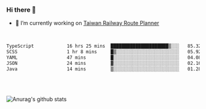 ### Hi there 👋

- 🔭 I’m currently working on [Taiwan Railway Route Planner](https://github.com/Taiwan-Railway-Route-Planner)

<br/>

<!--START_SECTION:waka-->

```txt
TypeScript            16 hrs 25 mins  █████████████████████▒░░░   85.32 %
SCSS                  1 hr 8 mins     █▒░░░░░░░░░░░░░░░░░░░░░░░   05.92 %
YAML                  47 mins         █░░░░░░░░░░░░░░░░░░░░░░░░   04.08 %
JSON                  24 mins         ▓░░░░░░░░░░░░░░░░░░░░░░░░   02.16 %
Java                  14 mins         ▒░░░░░░░░░░░░░░░░░░░░░░░░   01.28 %
```

<!--END_SECTION:waka-->

<br/>
<br/>

![Anurag's github stats](https://github-readme-stats.vercel.app/api?username=DepickereSven&show_icons=true&theme=tokyonight)



<!--
**DepickereSven/DepickereSven** is a ✨ _special_ ✨ repository because its `README.md` (this file) appears on your GitHub profile.

Here are some ideas to get you started:

- 🔭 I’m currently working on ...
- 🌱 I’m currently learning ...
- 👯 I’m looking to collaborate on ...
- 🤔 I’m looking for help with ...
- 💬 Ask me about ...
- 📫 How to reach me: ...
- 😄 Pronouns: ...
- ⚡ Fun fact: ...
-->

